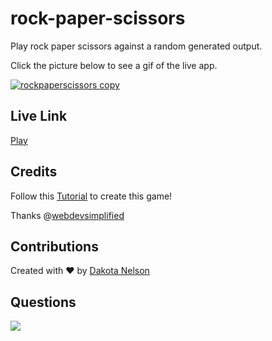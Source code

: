 # rock-paper-scissors

Play rock paper scissors against a random generated output.

Click the picture below to see a gif of the live app.

[![rockpaperscissors copy](https://user-images.githubusercontent.com/77229281/129719738-29d75573-183a-4d02-8e84-15f73ac56e60.png)](https://j.gifs.com/r22JkB.gif)

## Live Link

[Play](https://kotalilyy.github.io/rock-paper-scissors/)

## Credits

Follow this [Tutorial](https://www.youtube.com/watch?v=1yS-JV4fWqY) to create this game! 

Thanks @[webdevsimplified](WebDevSimplified)

## Contributions

Created with ❤️ by [Dakota Nelson](https://github.com/kotalilyy)

## Questions

<a href="mailto:kotalilyy@gmail.com?"><img src="https://img.shields.io/badge/gmail-%23DD0031.svg?&style=for-the-badge&logo=gmail&logoColor=white"/></a>
